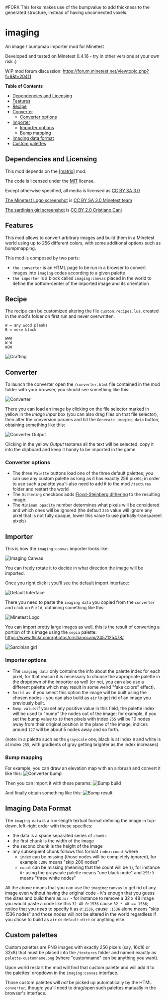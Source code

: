 #FORK
This forks makes use of the bumpvalue to add thickness to the generated structure, instead of having unconnected voxels.

# imaging
An image / bumpmap importer mod for Minetest

Developed and tested on Minetest 0.4.16 - try in other versions at your own risk :)

WIP mod forum discussion: https://forum.minetest.net/viewtopic.php?f=9&t=20411

**Table of Contents**
- [Dependencies and Licensing](#dependencies-and-licensing)
- [Features](#features)
- [Recipe](#recipe)
- [Converter](#converter)
  - [Converter options](#converter-options)
- [Importer](#importer)
  - [Importer options](#importer-options)
  - [Bump mapping](#bump-mapping)
- [Imaging data format](#imaging-data-format)
- [Custom palettes](#custom-palettes)

## Dependencies and Licensing

This mod depends on the [[matrix]](https://github.com/entuland/lua-matrix) mod.

The code is licensed under the [MIT](/LICENSE) license.

Except otherwise specified, all media is licensed as [CC BY SA 3.0](http://creativecommons.org/licenses/by-sa/3.0/)

[The Minetest Logo screenshot](/screenshots/minetest-logo.png) is [CC BY SA 3.0 Minetest team](https://github.com/minetest/minetest/blob/master/LICENSE.txt)

[The sardinian girl screenshot](/screenshots/sardinian-girl.png) is [CC BY 2.0 Cristiano Cani](https://www.flickr.com/photos/cristianocani/2457125478/)

## Features

This mod allows to convert arbitrary images and build them in a Minetest world using up to 256 different colors, with some additional options such as bumpmapping.

This mod is composed by two parts:

- `the converter` is an HTML page to be run in a browser to convert images into `imaging` codes according to a given palette
- `the importer` is a block called `imaging:canvas` placed in the world to define the bottom-center of the imported image and its orientation

## Recipe
The recipe can be customized altering the file `custom.recipes.lua`, created in the mod's folder on first run and never overwritten.

    W = any wood planks
    B = mese block

    WWW
    W W
    WBW

![Crafting](/screenshots/canvas-recipe.png)

## Converter

To launch the converter open the `/converter.html` file contained in the mod folder with your browser, you should see something like this:

![Converter](/screenshots/converter.png)

There you can load an image by clicking on the file selector marked in yellow in the *Image Input* box (you can also drag files on that file selector), then alter the conversion params and hit the `Generate imaging data` button, obtaining something like this:

![Converter Output](/screenshots/converter-output.png)

Clicking in the yellow *Output* textarea all the text will be selected: copy it into the clipboard and keep it handy to be imported in the game.

### Converter options

- The three `Palette` buttons load one of the three default palettes; you can use any custom palette as long as it has exactly 256 pixels; in order to use such a palette you'll also need to add it to the mod `/textures` folder and restart the world
- The `Dithering` checkbox adds [Floyd-Steinberg dithering](https://en.wikipedia.org/wiki/Floyd%E2%80%93Steinberg_dithering) to the resulting image.
- The `Minimum opacity` number determines what pixels will be considered and which ones will be ignored (the default `255` value will ignore any pixel that is not fully opaque, lower this value to use partially-transparent pixels)

## Importer

This is how the `imaging:canvas` importer looks like:

![Imaging Canvas](/screenshots/imaging-canvas.png)

You can freely rotate it to decide in what direction the image will be imported.

Once you right click it you'll see the default import interface:

![Default Interface](/screenshots/default-interface.png)

There you need to paste the `imaging data` you copied from the `converter` and click on `Build`, obtaining something like this:

![Minetest Logo](/screenshots/minetest-logo.png)

You can import pretty large images as well, this is the result of converting a portion of this image using the `sepia` palette:
https://www.flickr.com/photos/cristianocani/2457125478/

![Sardinian girl](/screenshots/sardinian-girl.png)

### Importer options

- The `imaging data` only contains the info about the palette index for each pixel, for that reason it is necessary to choose the appropriate palette in the dropdown of the importer as well (or not, you can also use a different palette which may result in some weird "fake colors" effect).
- `Build as`: if you select this option the image will be built using the chosen nodes - you can also build as `air` to get rid of an image you previously built.
- `Bump value`: if you set any positive value in this field, the palette index will be used to "bump" the nodes out of the image; for example, if you set the bump value to `10` then pixels with index `255` will be 10 nodes away from their original position in the plane of the image, indices around `127` will be about 5 nodes away and so forth.

(note: in a palette such as the `grayscale` one, black is at index `0` and white is at index `255`, with gradients of gray getting brighter as the index increases)

### Bump mapping

For example, you can draw an elevation map with an airbrush and convert it like this:
![Converter bump](/screenshots/converter-bump.png)

Then you can import it with these params:
![Bump build](/screenshots/bump-build.png)

And finally obtain something like this:
![Bump result](/screenshots/bump-result.png)

## Imaging Data Format

The `imaging data` is a run-length textual format defining the image in top-down, left-right order with these specifics:

- the data is a space separated series of `chunks`
- the first chunk is the width of the image
- the second chunk is the height of the image
- any subsequent chunk follows this format `index:count` where
  - `index` can be missing (those nodes will be completely ignored), for example `:200` means "skip 200 nodes"
  - `count` can be missing (meaning that the count will be `1`), for instance `0:` using the grayscale palette means "one black node" and `255:3` means "three white nodes"

All the above means that you can use the `imaging:canvas` to get rid of any image even without having the original code - it's enough that you guess the sizes and build them as `air` - for instance to remove a 32 x 48 image you would paste a code like this `32 48 0:1536` cause `32 * 48 == 1536`; notice that you _need_ to specify it as `0:1536`, cause `:1536` alone means "skip 1536 nodes" and those nodes will not be altered in the world regardless if you chose to build as `air` or `default:dirt` or anything else.

## Custom palettes

Custom palettes are PNG images with exactly 256 pixels (say, 16x16 or 32x8) that must be placed into the `/textures` folder and named exactly as `palette-customname.png` (where "customname" can be anything you want).

Upon world restart the mod will find that custom palette and will add it to the palettes' dropdown in the `imaging:canvas` interface.

Those custom palettes will *not* be picked up automatically by the HTML `converter`, though: you'll need to drag/open such palettes manually in the browser's interface.
